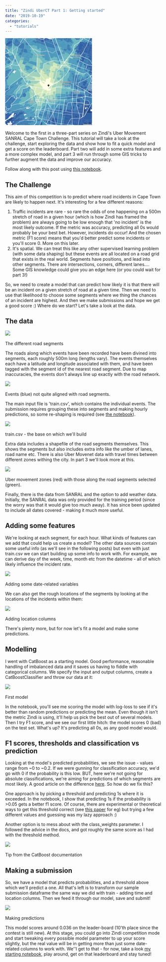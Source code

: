 ```yaml
---
title: "Zindi UberCT Part 1: Getting started"
date: "2019-10-19"
categories: 
  - "tutorials"
---
```


![](images/thumb_972b4b55-8e41-40ee-b6f6-ced046baf385.png)

Welcome to the first in a three-part series on Zindi's Uber Movement SANRAL Cape Town Challenge. This tutorial will take a look at the challenge, start exploring the data and show how to fit a quick model and get a score on the leaderboard. Part two will add in some extra features and a more complex model, and part 3 will run through some GIS tricks to further augment the data and improve our accuracy.

Follow along with this post using [this notebook](https://colab.research.google.com/drive/1HjJhghj2b5JJnOFNTcojLfAicDf5QWWK).

## The Challenge

This aim of this competition is to predict where road incidents in Cape Town are likely to happen next. It's interesting for a few different reasons:  
1) Traffic incidents are rare - so rare the odds of one happening on a 500m stretch of road in a given hour (which is how Zindi has framed the problem) are always going to be low enough that 'no incident' is the most likely outcome. If the metric was accuracy, predicting all 0s would probably be your best bet. However, incidents do occur! And the chosen metric (F1 score) means that you'd better predict some incidents or you'll score 0. More on this later.  
2) It's spatial. We can treat this like any other supervised learning problem (with some data shaping) but these events are all located on a road grid that exists in the real world. Segments have positions, and lead into other segments. There are intersections, corners, different lanes.... Some GIS knowledge could give you an edge here (or you could wait for part 3!)

So, we need to create a model that can predict how likely it is that there will be an incident on a given stretch of road at a given time. Then we need to use that likelihood to choose some segments where we thing the chances of an incident are highest. And then we make submissions and hope we get a good score :) Where do we start? Let's take a look at the data.

## The data

![](https://datasciencecastnethome.files.wordpress.com/2019/10/screenshot-from-2019-10-19-14-26-48.png?w=1024)

The different road segments

The roads along which events have been recorded have been divined into segments, each roughly 500m long (lengths vary). The events themselves each have a latitude and longitude associated with them, and have been tagged with the segment id of the nearest road segment. Due to map inaccuracies, the events don't always line up exactly with the road network.

![](https://datasciencecastnethome.files.wordpress.com/2019/10/screenshot-from-2019-10-19-14-26-21.png?w=1024)

Events (blue) not quite aligned with road segments.

The main input file is 'train.csv', which contains the individual events. The submission requires grouping these into segments and making hourly predictions, so some re-shaping is required (see [the notebook](https://colab.research.google.com/drive/1HjJhghj2b5JJnOFNTcojLfAicDf5QWWK)).

![](https://datasciencecastnethome.files.wordpress.com/2019/10/screenshot-from-2019-10-19-13-26-27.png?w=1024)

train.csv - the base on which we'll build

Extra data includes a shapefile of the road segments themselves. This shows the segments but also includes extra info like the umber of lanes, road name etc. There is also Uber Movenet data with travel times between different zones withing the city. In part 3 we'll look more at this.

![](https://datasciencecastnethome.files.wordpress.com/2019/10/screenshot-from-2019-10-19-14-33-44.png?w=1024)

Uber movement zones (red) with those along the road segments selected (green).

Finally, there is the data from SANRAL and the option to add weather data. Initially, the SANRAL data was only provided for the training period (since the worry was that it would give too much away). It has since been updated to include all dates covered - making it much more useful.

## Adding some features

We're looking at each segment, for each hour. What kinds of features can we add that could help us create a model? The other data sources contain some useful info (as we'll see in the following posts) but even with just train.csv we can start building up some info to work with. For example, we can derive day of the week, time, month etc from the datetime - all of which likely influence the incident rate.

![](https://datasciencecastnethome.files.wordpress.com/2019/10/screenshot-from-2019-10-19-13-46-56.png?w=663)

Adding some date-related variables

We can also get the rough locations of the segments by looking at the locations of the incidents within them:

![](https://datasciencecastnethome.files.wordpress.com/2019/10/screenshot-from-2019-10-19-13-47-08.png?w=852)

Adding location columns

There's plenty more, but for now let's fit a model and make some predictions.

## Modelling

I went with CatBoost as a starting model. Good performance, reasonable handling of imbalanced data and it saves us having to fiddle with categorical columns. We specify the input and output columns, create a CatBoostClassifier and throw our data at it:

![](https://datasciencecastnethome.files.wordpress.com/2019/10/screenshot-from-2019-10-19-13-50-03.png?w=673)

First model

In the notebook, you'll see me scoring the model with log-loss to see if it's better than random predictions or predicting the mean. Even though it isn't the metric Zindi is using, it'll help us pick the best out of several models. Then I try F1 score, and we see our first little hitch: the model scores 0 (bad) on the test set. What's up? It's predicting all 0s, as any good model would.

## F1 scores, thresholds and classification vs prediction

Looking at the model's predicted probabilities, we see the issue - values range from ~0 to ~0.2. If we were gunning for classification accuracy, we'd go with 0 if the probability is this low. BUT, here we're not going for absolute classifications, we're aiming for predictions of which segments are most likely. A good article on the difference [here](https://www.fharrell.com/post/classification/). So how do we fix this?

One approach is by picking a threshold and predicting 1s where it is exceeded. In the notebook, I show that predicting 1s if the probability is >0.05 gets a better f1 score. Of course, there are experimental or theoretical ways to get this threshold correct (see [this paper](https://arxiv.org/abs/1402.1892) for eg) but trying a few different values and guessing was my lazy approach :)

Another option is to mess about with the class\_weights parameter. I followed the advice in the docs, and got roughly the same score as I had with the threshold method.

![](https://datasciencecastnethome.files.wordpress.com/2019/10/screenshot-from-2019-10-19-14-03-38.png?w=423)

Tip from the CatBoost documentation

## Making a submission

So, we have a model that predicts probabilities, and a threshold above which we'll predict a one. All that's left is to transform our sample submission dataframe the same way we did with train - adding time and location columns. Then we feed it through our model, save and submit!

![](https://datasciencecastnethome.files.wordpress.com/2019/10/screenshot-from-2019-10-19-14-05-49.png?w=994)

Making predictions

This model scores around 0.036 on the leader-board (10'th place since the contest is still new). At this stage, you could go into Zindi competition mode and start tweaking every possible model parameter to up your score slightly, but the real value will be in getting more than just some date-related columns to work with. We''l get to that - for now, take a look [my starting notebook](https://colab.research.google.com/drive/1HjJhghj2b5JJnOFNTcojLfAicDf5QWWK), play around, get on that leaderboard and stay tuned!
